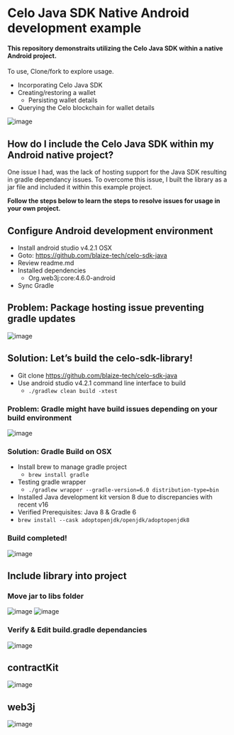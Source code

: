 # Celo Java SDK Native Android development example


#### This repository demonstraits utilizing the Celo Java SDK within a native Android project.
To use, Clone/fork to explore usage.

- Incorporating Celo Java SDK
- Creating/restoring a wallet
  - Persisting wallet details
- Querying the Celo blockchain for wallet details

![image](https://user-images.githubusercontent.com/2653576/138954935-9c474905-b2eb-48bf-a1f5-f83070588e41.png)

## How do I include the Celo Java SDK within my Android native project?
One issue I had, was the lack of hosting support for the Java SDK resulting in gradle dependancy issues. To overcome this issue, I built the library as a jar file and included it within this example project.

__Follow the steps below to learn the steps to resolve issues for usage in your own project.__

## Configure Android development environment

- Install android studio v4.2.1 OSX
- Goto: https://github.com/blaize-tech/celo-sdk-java
- Review readme.md
- Installed dependencies
  - Org.web3j:core:4.6.0-android
- Sync Gradle

## Problem: Package hosting issue preventing gradle updates

![image](https://user-images.githubusercontent.com/2653576/138954479-5fc37578-f795-40f9-9ac8-9fe55c9a0235.png)

## Solution: Let’s build the celo-sdk-library!


- Git clone https://github.com/blaize-tech/celo-sdk-java
- Use android studio v4.2.1 command line interface to build
  - ```./gradlew clean build -xtest```

### Problem: Gradle might have build issues depending on your build environment

![image](https://user-images.githubusercontent.com/2653576/138954536-8d3b2026-7ea4-4d26-a73a-11dad7e20a8f.png)


### Solution: Gradle Build on OSX

- Install brew to manage gradle project
  - ```brew install gradle```
- Testing gradle wrapper
  - ```./gradlew wrapper --gradle-version=6.0 distribution-type=bin```
- Installed Java development kit version 8 due to discrepancies with recent v16
- Verified Prerequisites: Java 8 & Gradle 6
- ```brew install --cask adoptopenjdk/openjdk/adoptopenjdk8```

### Build completed!

![image](https://user-images.githubusercontent.com/2653576/138954588-9bc4b4d8-bcdf-4f8d-8f3f-ab3b633a0eb3.png)


## Include library into project

### Move jar to libs folder

![image](https://user-images.githubusercontent.com/2653576/138954633-a0323e6d-3161-410e-a1b3-ac0327f64e4f.png)
![image](https://user-images.githubusercontent.com/2653576/138954656-db4e9797-eeab-4cd7-8204-4992f9425cc8.png)


### Verify & Edit build.gradle dependancies

![image](https://user-images.githubusercontent.com/2653576/138954722-4e889e87-0525-43b0-8a57-e5fad9a7952f.png)


## contractKit

![image](https://user-images.githubusercontent.com/2653576/138954789-0e3825ff-1d9a-4168-9caf-562073f58c0e.png)


## web3j

![image](https://user-images.githubusercontent.com/2653576/138954860-98b88a30-8a22-4177-a6e1-6fe6cde4b647.png)
